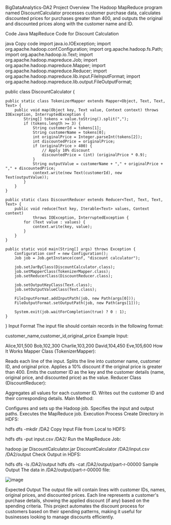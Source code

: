 BigDataAnalytics-DA2
Project Overview
The Hadoop MapReduce program named DiscountCalculator processes customer purchase data, calculates discounted prices for purchases greater than 400, and outputs the original and discounted prices along with the customer name and ID.

Code
Java MapReduce Code for Discount Calculation

java
Copy code
import java.io.IOException;
import org.apache.hadoop.conf.Configuration;
import org.apache.hadoop.fs.Path;
import org.apache.hadoop.io.Text;
import org.apache.hadoop.mapreduce.Job;
import org.apache.hadoop.mapreduce.Mapper;
import org.apache.hadoop.mapreduce.Reducer;
import org.apache.hadoop.mapreduce.lib.input.FileInputFormat;
import org.apache.hadoop.mapreduce.lib.output.FileOutputFormat;

public class DiscountCalculator {

    public static class TokenizerMapper extends Mapper<Object, Text, Text, Text> {
        public void map(Object key, Text value, Context context) throws IOException, InterruptedException {
            String[] tokens = value.toString().split(",");
            if (tokens.length >= 3) {
                String customerId = tokens[1];
                String customerName = tokens[0];
                int originalPrice = Integer.parseInt(tokens[2]);
                int discountedPrice = originalPrice;
                if (originalPrice > 400) {
                    // Apply 10% discount
                    discountedPrice = (int) (originalPrice * 0.9);
                }
                String outputValue = customerName + "," + originalPrice + "," + discountedPrice;
                context.write(new Text(customerId), new Text(outputValue));
            }
        }
    }

    public static class DiscountReducer extends Reducer<Text, Text, Text, Text> {
        public void reduce(Text key, Iterable<Text> values, Context context)
                throws IOException, InterruptedException {
            for (Text value : values) {
                context.write(key, value);
            }
        }
    }

    public static void main(String[] args) throws Exception {
        Configuration conf = new Configuration();
        Job job = Job.getInstance(conf, "discount calculator");

        job.setJarByClass(DiscountCalculator.class);
        job.setMapperClass(TokenizerMapper.class);
        job.setReducerClass(DiscountReducer.class);

        job.setOutputKeyClass(Text.class);
        job.setOutputValueClass(Text.class);

        FileInputFormat.addInputPath(job, new Path(args[0]));
        FileOutputFormat.setOutputPath(job, new Path(args[1]));

        System.exit(job.waitForCompletion(true) ? 0 : 1);
    }
}
Input Format
The input file should contain records in the following format:


customer_name,customer_id,original_price
Example Input:


Alice,101,500
Bob,102,300
Charlie,103,200
David,104,450
Eve,105,600
How It Works
Mapper Class (TokenizerMapper):

Reads each line of the input.
Splits the line into customer name, customer ID, and original price.
Applies a 10% discount if the original price is greater than 400.
Emits the customer ID as the key and the customer details (name, original price, and discounted price) as the value.
Reducer Class (DiscountReducer):

Aggregates all values for each customer ID.
Writes out the customer ID and their corresponding details.
Main Method:

Configures and sets up the Hadoop job.
Specifies the input and output paths.
Executes the MapReduce job.
Execution Process
Create Directory in HDFS:


hdfs dfs -mkdir /DA2
Copy Input File from Local to HDFS:


hdfs dfs -put input.csv /DA2/
Run the MapReduce Job:


hadoop jar DiscountCalculator.jar DiscountCalculator /DA2/input.csv /DA2/output
Check Output in HDFS:


hdfs dfs -ls /DA2/output
hdfs dfs -cat /DA2/output/part-r-00000
Sample Output
The data in /DA2/output/part-r-00000 file:

![image](https://github.com/user-attachments/assets/10c7929e-8605-4df2-84a3-179ff6fd00c7)

Expected Output
The output file will contain lines with customer IDs, names, original prices, and discounted prices.
Each line represents a customer's purchase details, showing the applied discount (if any) based on the spending criteria.
This project automates the discount process for customers based on their spending patterns, making it useful for businesses looking to manage discounts efficiently.
